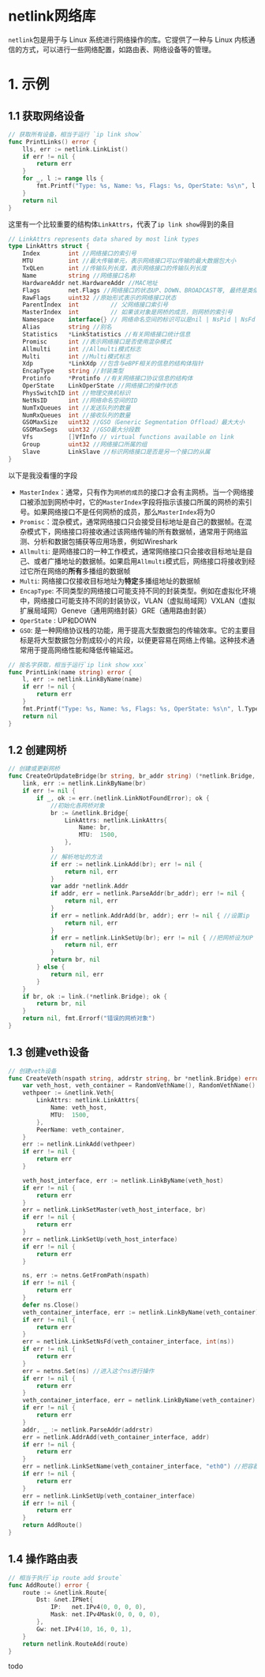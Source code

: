 # netlink网络库

`netlink`包是用于与 Linux 系统进行网络操作的库。它提供了一种与 Linux 内核通信的方式，可以进行一些网络配置，如路由表、网络设备等的管理。

# 1. 示例

## 1.1 获取网络设备

```go
// 获取所有设备，相当于运行 `ip link show`
func PrintLinks() error {
	lls, err := netlink.LinkList()
	if err != nil {
		return err
	}
	for _, l := range lls {
		fmt.Printf("Type: %s, Name: %s, Flags: %s, OperState: %s\n", l.Type(), l.Attrs().Name, l.Attrs().Flags.String(), l.Attrs().OperState.String())
	}
	return nil
}
```

这里有一个比较重要的结构体`LinkAttrs`，代表了`ip link show`得到的条目

```go
// LinkAttrs represents data shared by most link types
type LinkAttrs struct {
	Index        int //网络接口的索引号
	MTU          int //最大传输单元，表示网络接口可以传输的最大数据包大小
	TxQLen       int //传输队列长度，表示网络接口的传输队列长度
	Name         string //网络接口名称
	HardwareAddr net.HardwareAddr //MAC地址
	Flags        net.Flags //网络接口的状态UP、DOWN、BROADCAST等, 最终是类似这样的up|broadcast|multicast
	RawFlags     uint32 //原始形式表示的网络接口状态
	ParentIndex  int         // 父网络接口索引号
	MasterIndex  int         // 如果该对象是网桥的成员，则网桥的索引号
	Namespace    interface{} // 网络命名空间的标识可以是nil | NsPid | NsFd
	Alias        string //别名
	Statistics   *LinkStatistics //有关网络接口统计信息
	Promisc      int //表示网络接口是否使用混杂模式
	Allmulti     int //Allmulti模式标志
	Multi        int //Multi模式标志
	Xdp          *LinkXdp //包含与eBPF相关的信息的结构体指针
	EncapType    string //封装类型
	Protinfo     *Protinfo //有关网络接口协议信息的结构体
	OperState    LinkOperState //网络接口的操作状态
	PhysSwitchID int //物理交换机标识
	NetNsID      int //网络命名空间的ID
	NumTxQueues  int //发送队列的数量
	NumRxQueues  int //接收队列的数量
	GSOMaxSize   uint32 //GSO（Generic Segmentation Offload）最大大小
	GSOMaxSegs   uint32 //GSO最大分段数
	Vfs          []VfInfo // virtual functions available on link
	Group        uint32 //网络接口所属的组
	Slave        LinkSlave //标识网络接口是否是另一个接口的从属
}
```

以下是我没看懂的字段

- `MasterIndex`：通常，只有作为`网桥的成员`的接口才会有主网桥。当一个网络接口被添加到网桥中时，它的`MasterIndex`字段将指示该接口所属的网桥的索引号。如果网络接口不是任何网桥的成员，那么`MasterIndex`将为0
- `Promisc`：混杂模式，通常网络接口只会接受目标地址是自己的数据帧。在混杂模式下，网络接口将接收通过该网络传输的所有数据帧，通常用于网络监测、分析和数据包捕获等应用场景，例如Wireshark
- `Allmulti`: 是网络接口的一种工作模式，通常网络接口只会接收目标地址是自己、或者广播地址的数据帧。如果启用`Allmulti`模式后，网络接口将接收到经过它所在网络的**所有**多播组的数据帧
- `Multi`: 网络接口仅接收目标地址为**特定**多播组地址的数据帧
- `EncapType`: 不同类型的网络接口可能支持不同的封装类型。例如在虚拟化环境中，网络接口可能支持不同的封装协议，VLAN（虚拟局域网）VXLAN（虚拟扩展局域网）Geneve（通用网络封装）GRE（通用路由封装）
- `OperState` : UP和DOWN
- `GSO`: 是一种网络协议栈的功能，用于提高大型数据包的传输效率。它的主要目标是将大型数据包分割成较小的片段，以便更容易在网络上传输。这种技术通常用于提高网络性能和降低传输延迟。

```go
// 按名字获取，相当于运行`ip link show xxx`
func PrintLink(name string) error {
	l, err := netlink.LinkByName(name)
	if err != nil {
		return err
	}
	fmt.Printf("Type: %s, Name: %s, Flags: %s, OperState: %s\n", l.Type(), l.Attrs().Name, l.Attrs().Flags.String(), l.Attrs().OperState.String())
	return nil
}
```

## 1.2 创建网桥

```go
// 创建或更新网桥
func CreateOrUpdateBridge(br string, br_addr string) (*netlink.Bridge, error) {
	link, err := netlink.LinkByName(br)
	if err != nil {
		if _, ok := err.(netlink.LinkNotFoundError); ok {
			//初始化各网桥对象
			br := &netlink.Bridge{
				LinkAttrs: netlink.LinkAttrs{
					Name: br,
					MTU:  1500,
				},
			}
			// 解析地址的方法
			if err := netlink.LinkAdd(br); err != nil {
				return nil, err
			}
			var addr *netlink.Addr
			if addr, err = netlink.ParseAddr(br_addr); err != nil {
				return nil, err
			}
			if err = netlink.AddrAdd(br, addr); err != nil { //设置ip
				return nil, err
			}
			if err = netlink.LinkSetUp(br); err != nil { //把网桥设为UP
				return nil, err
			}
			return br, nil
		} else {
			return nil, err
		}
	}
	if br, ok := link.(*netlink.Bridge); ok {
		return br, nil
	}
	return nil, fmt.Errorf("错误的网桥对象")
}
```

## 1.3 创建veth设备

```go
// 创建veth设备
func CreateVeth(nspath string, addrstr string, br *netlink.Bridge) error {
	var veth_host, veth_container = RandomVethName(), RandomVethName()
	vethpeer := &netlink.Veth{
		LinkAttrs: netlink.LinkAttrs{
			Name: veth_host,
			MTU:  1500,
		},
		PeerName: veth_container,
	}
	err := netlink.LinkAdd(vethpeer)
	if err != nil {
		return err
	}

	veth_host_interface, err := netlink.LinkByName(veth_host)
	if err != nil {
		return err
	}
	err = netlink.LinkSetMaster(veth_host_interface, br)
	if err != nil {
		return err
	}
	err = netlink.LinkSetUp(veth_host_interface)
	if err != nil {
		return err
	}

	ns, err := netns.GetFromPath(nspath)
	if err != nil {
		return err
	}
	defer ns.Close()
	veth_container_interface, err := netlink.LinkByName(veth_container)
	if err != nil {
		return err
	}
	err = netlink.LinkSetNsFd(veth_container_interface, int(ns))
	if err != nil {
		return err
	}
	err = netns.Set(ns) //进入这个ns进行操作
	if err != nil {
		return err
	}
	veth_container_interface, err = netlink.LinkByName(veth_container)
	if err != nil {
		return err
	}
	addr, _ := netlink.ParseAddr(addrstr)
	err = netlink.AddrAdd(veth_container_interface, addr)
	if err != nil {
		return err
	}
	err = netlink.LinkSetName(veth_container_interface, "eth0") //把容器内的veth名字设为eth0
	if err != nil {
		return err
	}
	err = netlink.LinkSetUp(veth_container_interface)
	if err != nil {
		return err
	}
	return AddRoute()
}
```

## 1.4 操作路由表

```go
// 相当于执行`ip route add $route`
func AddRoute() error {
	route := &netlink.Route{
		Dst: &net.IPNet{
			IP:   net.IPv4(0, 0, 0, 0),
			Mask: net.IPv4Mask(0, 0, 0, 0),
		},
		Gw: net.IPv4(10, 16, 0, 1),
	}
	return netlink.RouteAdd(route)
}
```

todo
